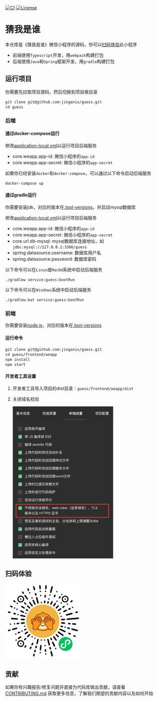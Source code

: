 [![CI](https://github.com/jinganix/guess/actions/workflows/ci.yml/badge.svg)](https://github.com/jinganix/guess/actions/workflows/ci.yml)
[![License](http://img.shields.io/:license-apache-brightgreen.svg)](http://www.apache.org/licenses/LICENSE-2.0.html)

# 猜我是谁

本仓库是《猜我是谁》微信小程序的源码，你可以[扫码体验](#qr-code)此小程序

- 前端使用`Typescript`开发，用`webpack`构建打包
- 后端使用`Java`和`Spring`框架开发，用`gradle`构建打包

## 运行项目

你需要先拉取项目源码，然后切换到项目根目录

```shell
git clone git@github.com:jinganix/guess.git
cd guess
```

### 后端

#### 通过docker-compose运行

修改[application-local.yml](service/guess/src/main/resources/application-local.yml)以运行项目后端服务

- core.weapp.app-id: 微信小程序的`app-id`
- core.weapp.app-secret: 微信小程序的`app-secret`

如果你已经安装`docker`和`docker-compose`，可以通过以下命令启动后端服务

```shell
docker-compose up
```

#### 通过gradle运行

你需要安装jdk，对应的版本在[.tool-versions](.tool-versions)，并启动mysql数据库

修改[application-local.yml](service/guess/src/main/resources/application-local.yml)以运行项目后端服务

- core.weapp.app-id: 微信小程序的`app-id`
- core.weapp.app-secret: 微信小程序的`app-secret`
- core.url.db-mysql: mysql数据库连接地址，如`jdbc:mysql://127.0.0.1:3306/guess`
- spring.datasource.username: 数据库用户名
- spring.datasource.password: 数据库密码

以下命令可以在`Linux`或`MacOd`系统中启动后端服务

```shell
./gradlew service:guess:bootRun
```

以下命令可以在`Windows`系统中启动后端服务

```shell
./gradlew.bat service:guess:bootRun
```

### 前端

你需要安装[node.js](https://nodejs.org/en)，对应的版本在[.tool-versions](.tool-versions)

#### 运行命令

```shell
git clone git@github.com:jinganix/guess.git
cd guess/frontend/weapp
npm install
npm start
```

#### 开发者工具设置

1. 开发者工具导入项目的dist目录：`guess/frontend/weapp/dist`
2. 关闭域名校验

   <img src="docs/devtools.setting.png" alt="Image" width="320" height="484">

## <a id="qr-code"></a>扫码体验

<img src="docs/qrcode.jpg" alt="Image" width="240" height="240">

## 贡献

如果你有兴趣报告/修复问题并直接为代码库做出贡献，请查看 [CONTRIBUTING.md](CONTRIBUTING.md) 获取更多信息，了解我们期望的贡献内容以及如何开始
